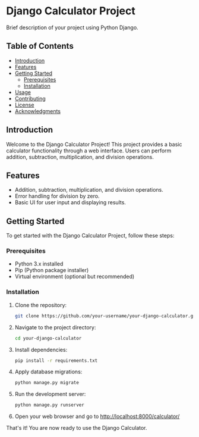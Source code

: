 # Django Calculator Project

Brief description of your project using Python Django.

## Table of Contents

- [Introduction](#introduction)
- [Features](#features)
- [Getting Started](#getting-started)
  - [Prerequisites](#prerequisites)
  - [Installation](#installation)
- [Usage](#usage)
- [Contributing](#contributing)
- [License](#license)
- [Acknowledgments](#acknowledgments)

## Introduction

Welcome to the Django Calculator Project! This project provides a basic calculator functionality through a web interface. Users can perform addition, subtraction, multiplication, and division operations.

## Features

- Addition, subtraction, multiplication, and division operations.
- Error handling for division by zero.
- Basic UI for user input and displaying results.

## Getting Started

To get started with the Django Calculator Project, follow these steps:

### Prerequisites

- Python 3.x installed
- Pip (Python package installer)
- Virtual environment (optional but recommended)

### Installation

1. Clone the repository:

    ```bash
    git clone https://github.com/your-username/your-django-calculator.git
    ```

2. Navigate to the project directory:

    ```bash
    cd your-django-calculator
    ```

3. Install dependencies:

    ```bash
    pip install -r requirements.txt
    ```

4. Apply database migrations:

    ```bash
    python manage.py migrate
    ```

5. Run the development server:

    ```bash
    python manage.py runserver
    ```

6. Open your web browser and go to [http://localhost:8000/calculator/](http://localhost:8000/calculator/)

That's it! You are now ready to use the Django Calculator.

